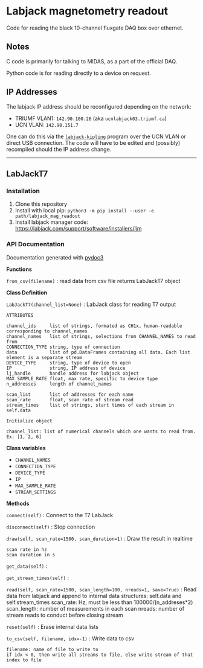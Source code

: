 # Labjack magnetometry readout

Code for reading the black 10-channel fluxgate DAQ box over ethernet. 

## Notes

C code is primarily for talking to MIDAS, as a part of the official DAQ. 

Python code is for reading directly to a device on request.

## IP Addresses

The labjack IP address should be reconfigured depending on the network: 

* TRIUMF VLAN1: `142.90.100.26` (aka `ucnlabjack03.triumf.ca`)
* UCN VLAN: `142.90.151.7`

One can do this via the [`labjack-kipling`](https://labjack.com/pages/support/?doc=/software-driver/labjack-applications/kipling/) program over the UCN VLAN or direct USB connection. The code will have to be edited and (possibly) recompiled should the IP address change. 

---

## LabJackT7

### Installation

1. Clone this repository
2. Install with local pip: `python3 -m pip install --user -e path/labjack_mag_readout`
3. Install labjack manager code: https://labjack.com/support/software/installers/ljm

### API Documentation 

Documentation generated with [pydoc3](https://pypi.org/project/pdoc3/)

__Functions__

    
`from_csv(filename)`
:   read data from csv file
    returns LabJackT7 object

__Class Definition__

`LabJackT7(channel_list=None)`
:   LabJack class for reading T7 output
    
    ATTRIBUTES
    
    channel_ids     list of strings, formated as CH1x, human-readable corresponding to channel_names
    channel_names   list of strings, selections from CHANNEL_NAMES to read from
    CONNECTION_TYPE string, type of connection
    data            list of pd.DataFrames containing all data. Each list element is a separate stream
    DEVICE_TYPE     string, type of device to open
    IP              string, IP address of device
    lj_handle       handle address for labjack object
    MAX_SAMPLE_RATE float, max rate, specific to device type
    n_addresses     length of channel_names
    
    scan_list       list of addresses for each name      
    scan_rate       float, scan rate of stream read
    stream_times    list of strings, start times of each stream in self.data
    
    Initialize object
    
    channel_list: list of numerical channels which one wants to read from. Ex: [1, 2, 6]

__Class variables__

* `CHANNEL_NAMES`
* `CONNECTION_TYPE`
* `DEVICE_TYPE`
* `IP`
* `MAX_SAMPLE_RATE`
* `STREAM_SETTINGS`

__Methods__

`connect(self)`
:   Connect to the T7 LabJack

`disconnect(self)`
:   Stop connection

`draw(self, scan_rate=1500, scan_duration=1)`
:   Draw the result in realtime
    
    scan rate in hz
    scan duration in s

`get_data(self)`
:

`get_stream_times(self)`
:

`read(self, scan_rate=1500, scan_length=100, nreads=1, save=True)`
:   Read data from labjack and append to internal data structures: self.data and self.stream_times 
    scan_rate:      Hz, must be less than 100000/(n_addreses*2)
    scan_length:    number of measurements in each scan
    nreads:         number of stream reads to conduct before closing stream

`reset(self)`
:   Erase internal data lists

`to_csv(self, filename, idx=-1)`
:   Write data to csv
    
    filename: name of file to write to
    if idx < 0, then write all streams to file, else write stream of that index to file
